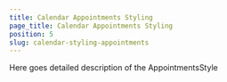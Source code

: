 ```yaml
---
title: Calendar Appointments Styling
page_title: Calendar Appointments Styling
position: 5
slug: calendar-styling-appointments
---
```


Here goes detailed description of the AppointmentsStyle
